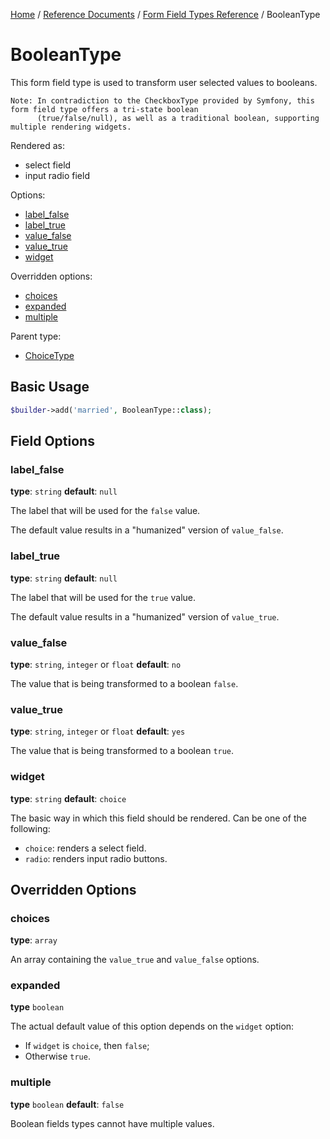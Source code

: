 [Home](../../../index.md) /
[Reference Documents](../../index.md) /
[Form Field Types Reference](index.md) /
BooleanType

# BooleanType

This form field type is used to transform user selected values to booleans.

```text
Note: In contradiction to the CheckboxType provided by Symfony, this form field type offers a tri-state boolean
      (true/false/null), as well as a traditional boolean, supporting multiple rendering widgets.
```

Rendered as:

* select field
* input radio field

Options:

* [label_false](#label_false)
* [label_true](#label_true)
* [value_false](#value_false)
* [value_true](#value_true)
* [widget](#widget)

Overridden options:

* [choices](#choices)
* [expanded](#expanded)
* [multiple](#multiple)

Parent type:

* [ChoiceType](http://symfony.com/doc/3.4/reference/forms/types/choice.html)

## Basic Usage

```php
$builder->add('married', BooleanType::class);
```

## Field Options

### label_false

**type**: `string` **default**: `null`

The label that will be used for the `false` value.

The default value results in a "humanized" version of `value_false`.

### label_true

**type**: `string` **default**: `null`

The label that will be used for the `true` value.

The default value results in a "humanized" version of `value_true`.

### value_false

**type**: `string`, `integer` or `float` **default**: `no`

The value that is being transformed to a boolean `false`.

### value_true

**type**: `string`, `integer` or `float` **default**: `yes`

The value that is being transformed to a boolean `true`.

### widget

**type**: `string` **default**: `choice`

The basic way in which this field should be rendered. Can be one of the following:

* `choice`: renders a select field.
* `radio`: renders input radio buttons.

## Overridden Options

### choices

**type**: `array`

An array containing the `value_true` and `value_false` options.

### expanded

**type** `boolean`

The actual default value of this option depends on the `widget` option:

* If `widget` is `choice`, then `false`;
* Otherwise `true`.

### multiple

**type** `boolean` **default**: `false`

Boolean fields types cannot have multiple values.
